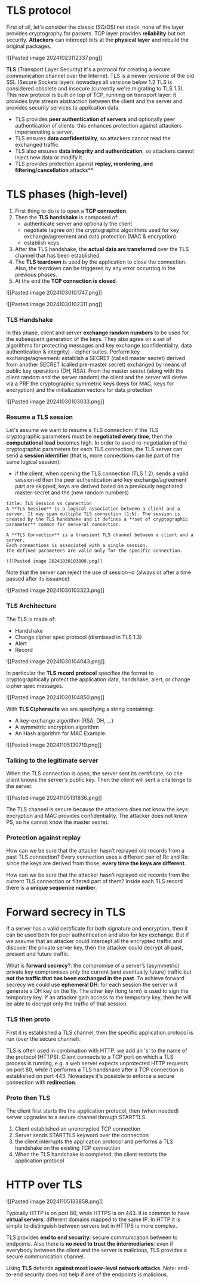 # TLS protocol

First of all, let's consider the classic ISO/OSI net stack: none of the layer provides cryptography for packets. TCP layer provides **reliability** but not security.
**Attackers** can intercept bits at the **physical layer** and rebuild the original packages.

![[Pasted image 20241023112337.png]]

**TLS** (Transport Layer Security) it's a protocol for creating a secure communication channel over the Internet. TLS is a newer versione of the old SSL (Secure Sockets layer): nowadays all versione below 1.2 TLS is considered obsolete and insecure (currently we're migrating to TLS 1.3).
This new protocol is built on top of TCP, running on transport layer: it provides byte stream abstraction between the client and the server and provides security services to application data.

- TLS provides **peer authentication of servers** and optionally peer authentication of clients: this enhances protection against attackers impersonating a server.
- TLS ensures **data confidentiality**, so attackers cannot read the exchanged traffic
- TLS also ensures **data integrity and authentication**, so attackers cannot inject new data or modify it.
- TLS provides protection against **replay, reordering, and filtering/cancellation** attacks**

# TLS phases (high-level)

1. First thing to do is to open a **TCP connection**.
2. Then the **TLS handshake** is composed of:
	- authenticate server and optionally the client
	- negotiate (agree on) the cryptographic algorithms used for key exchange/agreement and data protection (MAC & encryption)
	- establish keys
3. After the TLS handshake, the **actual data are transferred** over the TLS channel that has been established.
4. The **TLS teardown** is used by the application to close the connection. Also, the teardown can be triggered by any error occurring in the previous phases.
5. At the end the **TCP connection is closed**.

![[Pasted image 20241030101747.png]]

![[Pasted image 20241030102311.png]]

### TLS Handshake

In this phase, client and server **exchange random numbers** to be used for the subsequent generation of the keys. They also agree on a set of algorithms for protecting messages and key exchange (confidentiality, data authentication & integrity) - cipher suites.
Perform key exchange/agreement: establish a SECRET (called master secret) derived from another SECRET (called pre-master secret) exchanged by means of public key operations
(DH, RSA).
From the master secret (along with the client random and the server random) the client and the server will derive via a PRF the cryptographic symmetric keys (keys for MAC, keys for
encryption) and the initialization vectors for data protection

![[Pasted image 20241030103033.png]]

### Resume a TLS session

Let's assume we want to resume a TLS connection: if the TLS cryptographic parameters must be **negotiated every time**, then the **computational load** becomes high.
In order to avoid re-negotiation of the cryptographic parameters for each TLS connection, the TLS server can send a **session identifier** (that is, more connections can be part of
the same logical session):
- if the client, when opening the TLS connection (TLS 1.2), sends a valid session-id then the peer authentication and key exchange/agreement part are skipped, keys are derived based on a previously negotiated master-secret and the (new random numbers)

```ad-note
title: TLS Session vs Connection
A **TLS Session** is a logical association between a client and a server. It may span multiple TLS connection (1:N). The session is created by the TLS handshake and it defines a **set of cryptographic parameter** common for serveral connection.

A **TLS Connection** is a transient TLS channel between a client and a server.
Each connections is associated with a single session.
The defined parameters are valid only for the specific connection.

![[Pasted image 20241030103800.png]]

```

Note that the server can reject the use of session-id (always or after a time passed after its issuance)

![[Pasted image 20241030103323.png]]

### TLS Architecture

The TLS is made of:
- Handshake
- Change cipher spec protocol (dismissed in TLS 1.3)
- Alert
- Record

![[Pasted image 20241030104043.png]]

In particular the **TLS record protocol** specifies the format to cryptographically protect the application data, handshake, alert, or change cipher spec messages.

![[Pasted image 20241030104850.png]]

With **TLS Ciphersuite** we are specifying a string containing:
- A key-exchange algorithm (RSA, DH, ...)
- A symmetric encryption algorithm
- An Hash algorithm for MAC
Example:

![[Pasted image 20241105130719.png]]

### Talking to the legitimate server

When the TLS connection is open, the server sent its certificate, so che client knows the server's public key. Then the client will sent a challenge to the server.

![[Pasted image 20241105131836.png]]

The TLS channel is secure because the attackers does not know the keys: encryption and MAC provides confidentiality.
The attacker does not know PS, so he cannot know the master secret.

### Protection against replay

How can we be sure that the attacker hasn’t replayed old records from a past TLS connection?
Every connection uses a different pair of Rc and Rs: since the keys are derived from those, **every time the keys are different**.

How can we be sure that the attacker hasn’t replayed old records from the current TLS
connection or filtered part of them?
Inside each TLS record there is a **unique sequence number**.

# Forward secrecy in TLS

If a server has a valid certificate for both signature and encryption, then it can be used both for peer authentication and also for key exchange.
But if we assume that an attacker could intercept all the encrypted traffic and discover the private server key, then the attacker could decrypt all past, present and future traffic.

What is **forward secrecy**?: the compromise of a server’s (asymmetric) private key
compromises only the current (and eventually future) traffic but **not the traffic that has been exchanged in the past**.
To achieve forward secrecy we could use **ephemeral DH**: for each session the server will generate a DH key on the fly. The other key (long term) is used to sign the temporary key.
If an attacker gain access to the temporary key, then he will be able to decrypt only the traffic of that session.

### TLS then proto

First it is established a TLS channel, then the specific application protocol is run (over the
secure channel).

TLS is often used in combination with HTTP: we add an 's' to the name of the protocol (HTTPS). Client connects to a TCP port on which a TLS process is running, e.g. a web
server expects unprotected HTTP requests on port 80, while it performs a TLS handshake after a TCP connection is established on port 443.
Nowadays it's possible to enforce a secure connection with **redirection**.

### Proto then TLS

The client first starts the the application protocol, then (when needed) server upgrades to a
secure channel through STARTTLS
1. Client established an unencrypted TCP connection
2. Server sends STARTTLS keyword over the connection
3. the client interrupts the application protocol and performs a TLS handshake on the existing TCP connection
4. When the TLS handshake is completed, the client restarts the application protocol

# HTTP over TLS

![[Pasted image 20241105133858.png]]

Typically HTTP is on port 80, while HTTPS is on 443. It is common to have **virtual servers**: different domains mapped to the same IP.
In HTTP it is simple to distinguish between servers but in HTTPS is more complex.

TLS provides **end to end security**: secure communication between to endpoints.
Also there is **no need to trust the intermediaries**: even if everybody between the client and the server is malicious, TLS provides a secure communication channel.

Using **TLS** defends **against most lower-level network attacks**.
Note: end-to-end security does not help if one of the endpoints is malicious.


